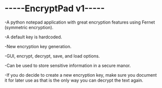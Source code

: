 # -----EncryptPad v1-----
-A python notepad application with great encryption features using Fernet (symmetric encryption). 

-A default key is hardcoded.

-New encryption key generation.

-GUI, encrypt, decrypt, save, and load options.

-Can be used to store sensitive information in a secure manor. 

-If you do decide to create a new encryption key, make sure you document it for later use as that is the only way you can decrypt the text again.
